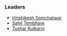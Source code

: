 ### Leaders

* [Hrishikesh Somchatwar](mailto:hrishikesh.somchatwar@owasp.org)
* [Sahil Tembhare](mailto:sahil.tembhare@owasp.org)
* [Tushar Kulkarni](mailto:tushar.kulkarni@owasp.org)

